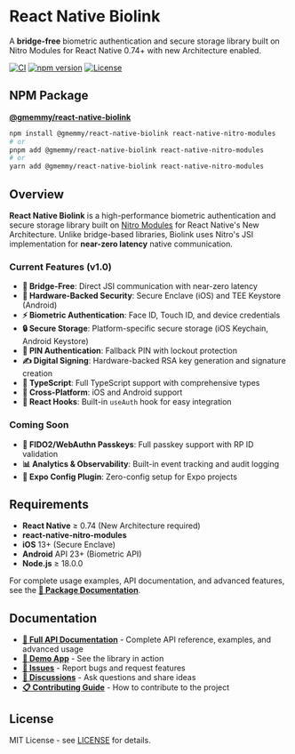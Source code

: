 # React Native Biolink

A **bridge-free** biometric authentication and secure storage library built on Nitro Modules for React Native 0.74+ with new Architecture enabled.

[![CI](https://github.com/gmemmy/biolink/workflows/CI/badge.svg)](https://github.com/gmemmy/biolink/actions)
[![npm version](https://badge.fury.io/js/%40gmemmy%2Freact-native-biolink.svg)](https://badge.fury.io/js/%40gmemmy%2Freact-native-biolink)
[![License](https://img.shields.io/badge/License-MIT-green?style=flat)](LICENSE)

## NPM Package

**[@gmemmy/react-native-biolink](https://www.npmjs.com/package/@gmemmy/react-native-biolink)**

```bash
npm install @gmemmy/react-native-biolink react-native-nitro-modules
# or
pnpm add @gmemmy/react-native-biolink react-native-nitro-modules
# or
yarn add @gmemmy/react-native-biolink react-native-nitro-modules
```

## Overview

**React Native Biolink** is a high-performance biometric authentication and secure storage library built on [Nitro Modules](https://nitro.margelo.com) for React Native's New Architecture. Unlike bridge-based libraries, Biolink uses Nitro's JSI implementation for **near-zero latency** native communication.

### Current Features (v1.0)

- **🔗 Bridge-Free**: Direct JSI communication with near-zero latency
- **🔐 Hardware-Backed Security**: Secure Enclave (iOS) and TEE Keystore (Android)
- **⚡ Biometric Authentication**: Face ID, Touch ID, and device credentials
- **🔒 Secure Storage**: Platform-specific secure storage (iOS Keychain, Android Keystore)
- **🔐 PIN Authentication**: Fallback PIN with lockout protection
- **✍️ Digital Signing**: Hardware-backed RSA key generation and signature creation
- **🎯 TypeScript**: Full TypeScript support with comprehensive types
- **📱 Cross-Platform**: iOS and Android support
- **🔄 React Hooks**: Built-in `useAuth` hook for easy integration

### Coming Soon

- **🔐 FIDO2/WebAuthn Passkeys**: Full passkey support with RP ID validation
- **📊 Analytics & Observability**: Built-in event tracking and audit logging
- **🔧 Expo Config Plugin**: Zero-config setup for Expo projects

## Requirements

- **React Native** ≥ 0.74 (New Architecture required)
- **react-native-nitro-modules**
- **iOS** 13+ (Secure Enclave)
- **Android** API 23+ (Biometric API)
- **Node.js** ≥ 18.0.0

For complete usage examples, API documentation, and advanced features, see the **[📖 Package Documentation](./packages/react-native-biolink/README.md)**.

## Documentation

- **[📖 Full API Documentation](./packages/react-native-biolink/README.md)** - Complete API reference, examples, and advanced usage
- **[📱 Demo App](./biolink-demo/README.md)** - See the library in action
- **[🐛 Issues](https://github.com/gmemmy/biolink/issues)** - Report bugs and request features
- **[💬 Discussions](https://github.com/gmemmy/biolink/discussions)** - Ask questions and share ideas
- **[📋 Contributing Guide](https://github.com/gmemmy/biolink/blob/main/CONTRIBUTING.md)** - How to contribute to the project

## License

MIT License - see [LICENSE](./LICENSE) for details.
